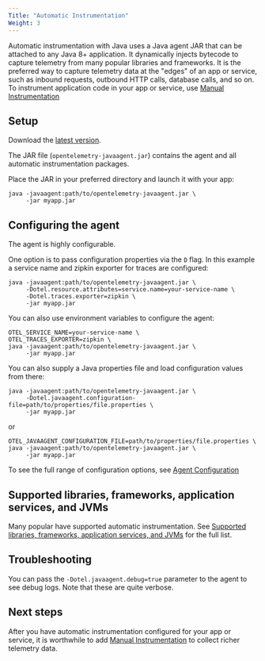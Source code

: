 ```yaml
---
Title: "Automatic Instrumentation"
Weight: 3
---
```


Automatic instrumentation with Java uses a Java agent JAR that can be attached to any Java 8+ application. It dynamically injects bytecode to capture telemetry from many popular libraries and frameworks. It is the preferred way to capture telemetry data at the "edges" of an app or service, such as inbound requests, outbound HTTP calls, database calls, and so on. To instrument application code in your app or service, use [Manual Instrumentation](manual_instrumentation.md)

## Setup

Download the [latest version](https://github.com/open-telemetry/opentelemetry-java-instrumentation/releases/).

The JAR file (`opentelemetry-javaagent.jar`) contains the agent and all automatic instrumentation packages.

Place the JAR in your preferred directory and launch it with your app:

```
java -javaagent:path/to/opentelemetry-javaagent.jar \
     -jar myapp.jar
```

## Configuring the agent

The agent is highly configurable.

One option is to pass configuration properties via the `D` flag. In this example a service name and zipkin exporter for traces are configured:

```
java -javaagent:path/to/opentelemetry-javaagent.jar \
     -Dotel.resource.attributes=service.name=your-service-name \
     -Dotel.traces.exporter=zipkin \
     -jar myapp.jar
```

You can also use environment variables to configure the agent:

```
OTEL_SERVICE_NAME=your-service-name \
OTEL_TRACES_EXPORTER=zipkin \
java -javaagent:path/to/opentelemetry-javaagent.jar \
     -jar myapp.jar
```

You can also supply a Java properties file and load configuration values from there:

```
java -javaagent:path/to/opentelemetry-javaagent.jar \
     -Dotel.javaagent.configuration-file=path/to/properties/file.properties \
     -jar myapp.jar
```

or

```
OTEL_JAVAAGENT_CONFIGURATION_FILE=path/to/properties/file.properties \
java -javaagent:path/to/opentelemetry-javaagent.jar \
     -jar myapp.jar
```

To see the full range of configuration options, see [Agent Configuration](https://github.com/open-telemetry/opentelemetry-java-instrumentation/blob/main/docs/agent-config.md)

## Supported libraries, frameworks, application services, and JVMs

Many popular have supported automatic instrumentation. See [Supported libraries, frameworks, application services, and JVMs](https://github.com/open-telemetry/opentelemetry-java-instrumentation/blob/main/docs/supported-libraries.md) for the full list.

## Troubleshooting

You can pass the `-Dotel.javaagent.debug=true` parameter to the agent to see debug logs. Note that these are quite verbose.

## Next steps

After you have automatic instrumentation configured for your app or service, it is worthwhile to add [Manual Instrumentation](manual_instrumentation.md) to collect richer telemetry data.